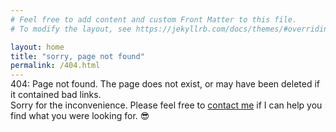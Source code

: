 ```yaml
---
# Feel free to add content and custom Front Matter to this file.
# To modify the layout, see https://jekyllrb.com/docs/themes/#overriding-theme-defaults

layout: home
title: "sorry, page not found"
permalink: /404.html
---
```

<p style="position:relative;top:-16px;padding-bottom:12px;">404: Page not found. The page does not exist, or may have been deleted if it contained bad links.<br />Sorry for the inconvenience. Please feel free to <a href="https://jenett.org/contact/">contact me</a> if I can help you find what you were looking for. 😎</p>
